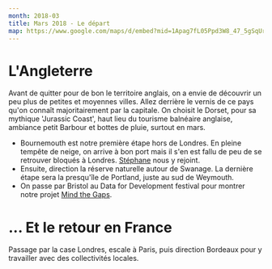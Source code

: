 ```yaml
---
month: 2018-03
title: Mars 2018 - Le départ
map: https://www.google.com/maps/d/embed?mid=1Apag7fL05Ppd3W8_47_5gSqUrkPtcSPy
---
```


# L'Angleterre

Avant de quitter pour de bon le territoire anglais, on a envie de découvrir un peu plus de petites et moyennes villes. Allez derrière le vernis de ce pays qu'on connaît majoritairement par la capitale.
On choisit le Dorset, pour sa mythique 'Jurassic Coast', haut lieu du tourisme balnéaire anglaise, ambiance petit Barbour et bottes de pluie, surtout en mars.

- Bournemouth est notre première étape hors de Londres. En pleine tempête de neige, on arrive à bon port mais il s'en est fallu de peu de se retrouver bloqués à Londres.
<a href="http://scopyleft.fr/">Stéphane</a> nous y rejoint.
- Ensuite, direction la réserve naturelle autour de Swanage. La dernière étape sera la presqu'île de Portland, juste au sud de Weymouth.
- On passe par Bristol au Data for Development festival pour montrer notre projet <a href= "http://mind-the-gaps.org/">Mind the Gaps</a>.

# ... Et le retour en France

Passage par la case Londres, escale à Paris, puis direction Bordeaux pour y travailler avec des collectivités locales.
